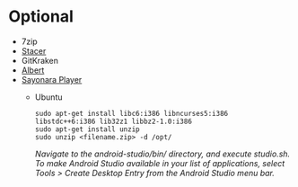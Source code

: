# Optional

- 7zip
- [Stacer](https://github.com/oguzhaninan/Stacer)
- GitKraken
- [Albert](https://github.com/albertlauncher/albert)
- [Sayonara Player](https://sayonara-player.com)
  - Ubuntu

    ```plaintext
    sudo apt-get install libc6:i386 libncurses5:i386 libstdc++6:i386 lib32z1 libbz2-1.0:i386
    sudo apt-get install unzip
    sudo unzip <filename.zip> -d /opt/
    ```

    *Navigate to the android-studio/bin/ directory, and execute studio.sh.
    To make Android Studio available in your list of applications, select Tools > Create Desktop Entry from the Android Studio menu bar.*
